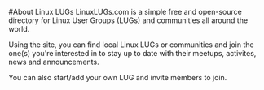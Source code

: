 
#About Linux LUGs
LinuxLUGs.com is a simple free and open-source directory for Linux User Groups (LUGs) and communities all around the world.

Using the site, you can find local Linux LUGs or communities and join the one(s) you're interested in to stay up to date with their meetups, activites, news and announcements.

You can also start/add your own LUG and invite members to join.